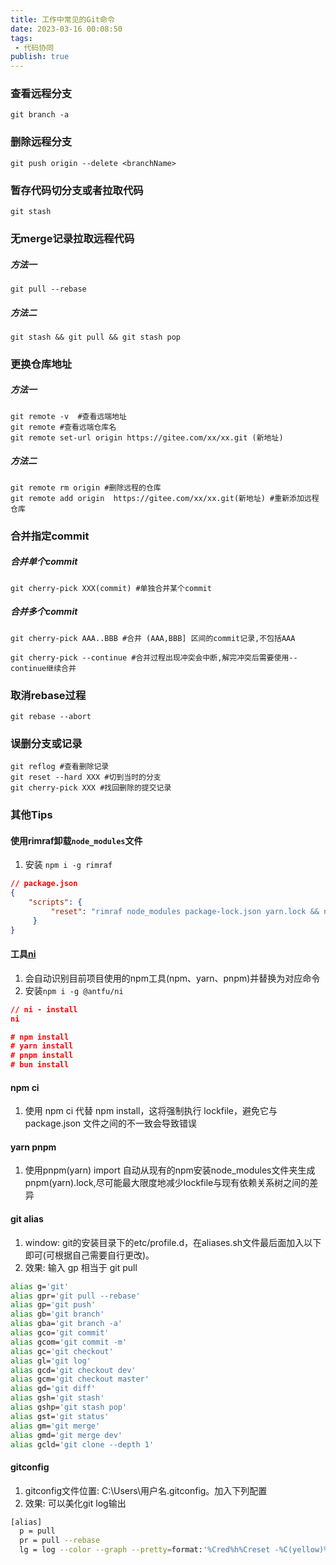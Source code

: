 ```yaml
---
title: 工作中常见的Git命令
date: 2023-03-16 00:08:50
tags:
 - 代码协同
publish: true
---
```


### 查看远程分支

`git branch -a`

### 删除远程分支

`git push origin --delete <branchName>`

### 暂存代码切分支或者拉取代码

`git stash`

### 无merge记录拉取远程代码

##### 方法一

`git pull --rebase`

##### 方法二

`git stash && git pull && git stash pop`

### 更换仓库地址

##### 方法一

```git
git remote -v  #查看远端地址
git remote #查看远端仓库名
git remote set-url origin https://gitee.com/xx/xx.git (新地址)
```

##### 方法二

```
git remote rm origin #删除远程的仓库
git remote add origin  https://gitee.com/xx/xx.git(新地址) #重新添加远程仓库
```

### 合并指定commit

##### 合并单个commit

```git
git cherry-pick XXX(commit) #单独合并某个commit
```

##### 合并多个commit

```git
git cherry-pick AAA..BBB #合并 (AAA,BBB] 区间的commit记录,不包括AAA

git cherry-pick --continue #合并过程出现冲突会中断,解完冲突后需要使用--continue继续合并
```

### 取消rebase过程

```git
git rebase --abort
```

### 误删分支或记录

```
git reflog #查看删除记录
git reset --hard XXX #切到当时的分支
git cherry-pick XXX #找回删除的提交记录
```

### 其他Tips

#### 使用**rimraf**卸载`node_modules`文件

1. 安装 `npm i -g rimraf`

```json
// package.json
{
    "scripts": {
         "reset": "rimraf node_modules package-lock.json yarn.lock && npm i"
     }
}
  ```

#### 工具[ni](https://github.com/antfu/ni)

1. 会自动识别目前项目使用的npm工具(npm、yarn、pnpm)并替换为对应命令
2. 安装`npm i -g @antfu/ni`

```json
// ni - install
ni

# npm install
# yarn install
# pnpm install
# bun install
```

#### npm ci

1. 使用 npm ci 代替 npm install，这将强制执行 lockfile，避免它与 package.json 文件之间的不一致会导致错误

#### yarn pnpm

1. 使用pnpm(yarn) import 自动从现有的npm安装node_modules文件夹生成pnpm(yarn).lock,尽可能最大限度地减少lockfile与现有依赖关系树之间的差异

#### git alias

1. window: git的安装目录下的etc/profile.d，在aliases.sh文件最后面加入以下即可(可根据自己需要自行更改)。
2. 效果: 输入 gp 相当于 git pull

```bash
alias g='git'
alias gpr='git pull --rebase'
alias gp='git push'
alias gb='git branch'
alias gba='git branch -a'
alias gco='git commit'
alias gcom='git commit -m'
alias gc='git checkout'
alias gl='git log'
alias gcd='git checkout dev'
alias gcm='git checkout master'
alias gd='git diff'
alias gsh='git stash'
alias gshp='git stash pop'
alias gst='git status'
alias gm='git merge'
alias gmd='git merge dev'
alias gcld='git clone --depth 1'
```

#### gitconfig

1. gitconfig文件位置: C:\Users\用户名\.gitconfig。加入下列配置
2. 效果: 可以美化git log输出

```bash
[alias]
  p = pull
  pr = pull --rebase
  lg = log --color --graph --pretty=format:'%Cred%h%Creset -%C(yellow)%d%Creset %s %Cgreen(%cr) %C(bold blue)<%an>%Creset' --abbrev-commit
